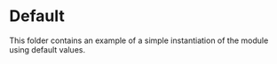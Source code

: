 # Default
This folder contains an example of a simple instantiation of the module using default values.
